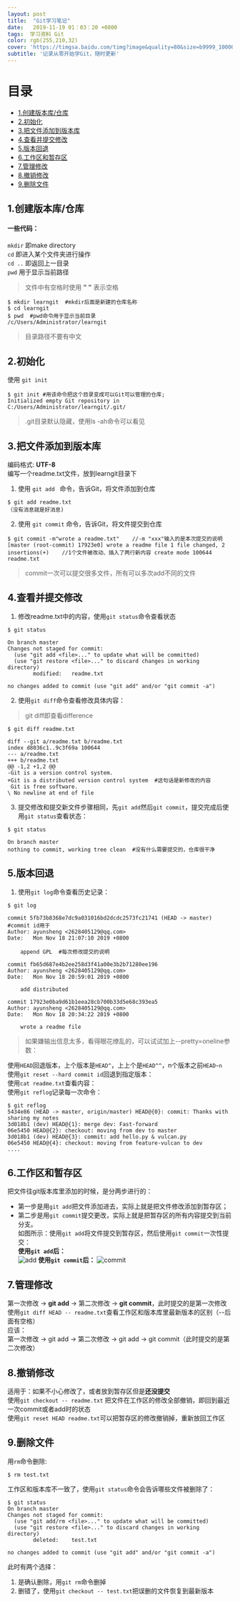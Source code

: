 ```yaml
---
layout: post
title:  "Git学习笔记"
date:   2019-11-19 01：03：20 +0800
tags:  学习资料 Git
color: rgb(255,210,32)
cover: 'https://timgsa.baidu.com/timg?image&quality=80&size=b9999_10000&sec=1574701670&di=7cd8be97810023a7fbf386466191505e&imgtype=jpg&er=1&src=http%3A%2F%2Ftc.sinaimg.cn%2Fmaxwidth.800%2Ftc.service.weibo.com%2Fs5_51cto_com%2Fb9260ce2c11540a6304b74e5cd978305.jpg'
subtitle: '记录从零开始学Git，随时更新'
---
```

# 目录  
- [1.创建版本库/仓库](#1创建版本库仓库)  
- [2.初始化](#2初始化)
- [3.把文件添加到版本库](#3把文件添加到版本库)
- [4.查看并提交修改](#4查看并提交修改)
- [5.版本回退](#5版本回退)
- [6.工作区和暂存区](#6工作区和暂存区)
- [7.管理修改](#7管理修改)
- [8.撤销修改](#8撤销修改)
- [9.删除文件](#9删除文件)




## 1.创建版本库/仓库  
#### 一些代码：  
  `mkdir` 即make directory  
  `cd`  即进入某个文件夹进行操作  
  `cd ..` 即返回上一目录   
 `pwd` 用于显示当前路径
> 文件中有空格时使用 **" "** 表示空格  
```
$ mkdir learngit  #mkdir后面是新建的仓库名称    
$ cd learngit               
$ pwd  #pwd命令用于显示当前目录       
/c/Users/Administrator/learngit 
```
> 目录路径不要有中文
  
## 2.初始化
使用 `git init` 
```
$ git init #用该命令把这个目录变成可以Git可以管理的仓库;
Initialized empty Git repository in C:/Users/Administrator/learngit/.git/ 
```
> .git目录默认隐藏，使用ls -ah命令可以看见
  
## 3.把文件添加到版本库
编码格式: **UTF-8**   
编写一个readme.txt文件，放到learngit目录下  

1. 使用 `git add ` 命令，告诉Git，将文件添加到仓库
```
$ git add readme.txt
（没有消息就是好消息)
```

2. 使用 ` git commit ` 命令，告诉Git，将文件提交到仓库
```
$ git commit -m"wrote a readme.txt"    //-m "xxx"输入的是本次提交的说明
[master (root-commit) 17923e0] wrote a readme file 1 file changed, 2 insertions(+)    //1个文件被改动、插入了两行新内容 create mode 100644 readme.txt 
```
> commit一次可以提交很多文件，所有可以多次add不同的文件
  
## 4.查看并提交修改
1. 修改readme.txt中的内容，使用`git status`命令查看状态
```
$ git status

On branch master
Changes not staged for commit:
  (use "git add <file>..." to update what will be committed)
  (use "git restore <file>..." to discard changes in working directory)
        modified:   readme.txt

no changes added to commit (use "git add" and/or "git commit -a")
```
2. 使用`git diff`命令查看修改具体内容：
>git diff即查看difference  
```
$ git diff readme.txt

diff --git a/readme.txt b/readme.txt
index d8036c1..9c3f69a 100644
--- a/readme.txt
+++ b/readme.txt
@@ -1,2 +1,2 @@
-Git is a version control system.
+Git is a distributed version control system  #这句话是新修改的内容
 Git is free software.
\ No newline at end of file
```
3. 提交修改和提交新文件步骤相同，先`git add`然后`git commit`，提交完成后使用`git status`查看状态：
```
$ git status

On branch master
nothing to commit, working tree clean  #没有什么需要提交的，仓库很干净
```

## 5.版本回退
1. 使用`git log`命令查看历史记录：
```
$ git log

commit 5fb73b8368e7dc9a031016bd2dcdc2573fc21741 (HEAD -> master) #commit id用于
Author: ayunsheng <2628405129@qq.com>
Date:   Mon Nov 18 21:07:10 2019 +0800

    append GPL  #每次修改提交的说明

commit fb65d687e4b2ee258d3f41a00e3b2b71280ee196
Author: ayunsheng <2628405129@qq.com>
Date:   Mon Nov 18 20:59:01 2019 +0800

    add distributed

commit 17923e0ba9d61b1eea28cb700b33d5e68c393ea5
Author: ayunsheng <2628405129@qq.com>
Date:   Mon Nov 18 20:34:22 2019 +0800

    wrote a readme file
```
>如果嫌输出信息太多，看得眼花缭乱的，可以试试加上--pretty=oneline参数：  

使用`HEAD`回退版本，上个版本是`HEAD^`，上上个是`HEAD^^`，n个版本之前`HEAD~n`  
使用`git reset --hard commit id`回退到指定版本：  
使用`cat readme.txt`查看内容：  
使用`git reflog`记录每一次命令：  
```
$ git reflog
5434e86 (HEAD -> master, origin/master) HEAD@{0}: commit: Thanks with sharing my notes
3d018b1 (dev) HEAD@{1}: merge dev: Fast-forward
06e5450 HEAD@{2}: checkout: moving from dev to master
3d018b1 (dev) HEAD@{3}: commit: add hello.py & vulcan.py
06e5450 HEAD@{4}: checkout: moving from feature-vulcan to dev
....
```

## 6.工作区和暂存区
把文件往git版本库里添加的时候，是分两步进行的：  
- 第一步是用`git add`把文件添加进去，实际上就是把文件修改添加到暂存区；  
- 第二步是用`git commit`提交更改，实际上就是把暂存区的所有内容提交到当前分支。  
如图所示：使用`git add`将文件提交到暂存区，然后使用`git commit`一次性提交：  
**使用`git add`后：**  
![add](https://note.youdao.com/yws/public/resource/142ac5c303cd3af00be9b9f843f783f1/xmlnote/166E2EFBDBCF421495CFE161D25DBA64/2326)
**使用`git commit`后：**
![commit](https://note.youdao.com/yws/public/resource/142ac5c303cd3af00be9b9f843f783f1/xmlnote/A1C86EFFD21E45B9B006D128F00191ED/2329)

## 7.管理修改
第一次修改 -> **git add** -> 第二次修改 -> **git commit**，此时提交的是第一次修改  
使用`git diff HEAD -- readme.txt`查看工作区和版本库里最新版本的区别（--后面有空格）  
应该：  
第一次修改 -> git add -> 第二次修改 -> git add -> git commit（此时提交的是第二次修改）

## 8.撤销修改
适用于：如果不小心修改了，或者放到暂存区但是**还没提交**  
使用`git checkout -- readme.txt` 把文件在工作区的修改全部撤销，即回到最近一次commit或者add时的状态  
使用`git reset HEAD readme.txt`可以把暂存区的修改撤销掉，重新放回工作区  

## 9.删除文件
用`rm`命令删除:  
```
$ rm test.txt
```
工作区和版本库不一致了，使用`git status`命令会告诉哪些文件被删除了：  
```
$ git status
On branch master
Changes not staged for commit:
  (use "git add/rm <file>..." to update what will be committed)
  (use "git restore <file>..." to discard changes in working directory)
        deleted:    test.txt

no changes added to commit (use "git add" and/or "git commit -a")
```
此时有两个选择：  
1. 是确认删除，用`git rm`命令删掉
2. 删错了，使用`git checkout -- test.txt`把误删的文件恢复到最新版本









 

